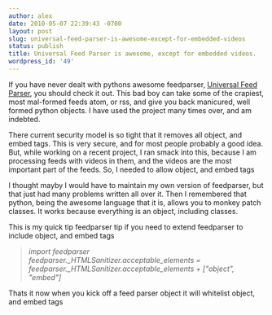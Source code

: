 ```yaml
---
author: alex
date: 2010-05-07 22:39:43 -0700
layout: post
slug: universal-feed-parser-is-awesome-except-for-embedded-videos
status: publish
title: Universal Feed Parser is awesome, except for embedded videos.
wordpress_id: '49'
---
```


If you have never dealt with pythons awesome feedparser, [Universal Feed
Parser](http://www.feedparser.org), you should check it out. This bad
boy can take some of the crapiest, most mal-formed feeds atom, or rss,
and give you back manicured, well formed python objects. I have used the
project many times over, and am indebted.

There current security model is so tight that it removes all object, and
embed tags. This is very secure, and for most people probably a good
idea. But, while working on a recent project, I ran smack into this,
because I am processing feeds with videos in them, and the videos are
the most important part of the feeds. So, I needed to allow object, and
embed tags

I thought mayby I would have to maintain my own version of feedparser,
but that just had many problems written all over it. Then I remembered
that python, being the awesome language that it is, allows you to monkey
patch classes. It works because everything is an object, including
classes.

This is my quick tip feedparser tip if you need to extend feedparser to
include object, and embed tags

> *import feedparser*\
>  *feedparser.\_HTMLSanitizer.acceptable\_elements =
> feedparser.\_HTMLSanitizer.acceptable\_elements + \["object", "embed"\]*

Thats it now when you kick off a feed parser object it will whitelist
object, and embed tags
